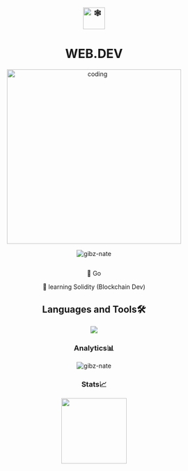 
<h3 align="center"><img src="https://twemoji.maxcdn.com/v/latest/72x72/1f578.png" width="50" height="50" alt="🕸️"></h3>
<h1 align="center">WEB.DEV</h1>
<p align="center"> <img  src="https://media.tenor.com/9Pn19IB5kYcAAAAC/hacking-computer-screen.gif" alt="coding" width="400"/> </p>

<p align="center"> <img src="https://komarev.com/ghpvc/?username=gibz-nate&label=Profile%20views&color=0e75b6&style=flat" alt="gibz-nate" /> </p>



<p align="center"> <a href="https://twitter.com/" target="blank"><img src="https://img.shields.io/twitter/follow/?logo=twitter&style=for-the-badge" alt="" /></a> </p>
  <p align="center" font-size="bold"> 🌱 Go </p>
  <p align="center" font-size="bold"> 🌱 learning Solidity (Blockchain Dev) </p>
  



<div align="center">
<h2>Languages and Tools🛠️</h2>
<img src="https://skillicons.dev/icons?i=python,html,js,ts,css,vite,nodejs,express,threejs,solidity,go,blender,mysql,sqlite,react">
</div>



<div align="center">
<h3>Analytics📊</h3>
<p><img  src="https://github-readme-stats.vercel.app/api/top-langs?username=gibz-nate&show_icons=true&locale=en&layout=compact&theme=algolia" alt="gibz-nate" /></p>
</div>


<div align="center">
  <h3>Stats📈</h3>
  <img height=150px src="https://streak-stats.demolab.com?user=Gibz-nate&theme=algolia">
</div>


